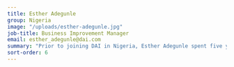 ```yaml
---
title: Esther Adegunle
group: Nigeria
image: "/uploads/esther-adegunle.jpg"
job-title: Business Improvement Manager
email: esther_adegunle@dai.com
summary: "Prior to joining DAI in Nigeria, Esther Adegunle spent five years with Deloitte and PwC. At Deloitte, she worked as a management consultant focused on strategy development, business plan development, business process review, and operational due diligence. As a Senior Industry Analyst at PwC, she developed thought leadership and sectoral reports across the agriculture, finance and real estate industries. In 2013, Esther founded *BeyondaDegree*, a foundation that helps university students transition to life after school, and she continues to support the foundation by organizing banner events for students."
sort-order: 6
---
```

